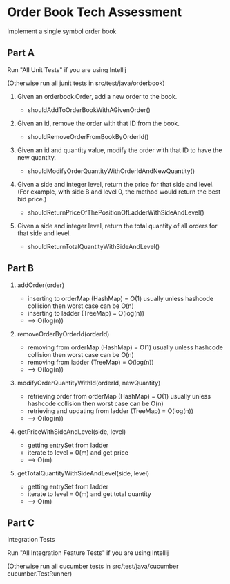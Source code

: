 # Order Book Tech Assessment

Implement a single symbol order book

## Part A 

Run "All Unit Tests" if you are using Intellij 

(Otherwise run all junit tests in src/test/java/orderbook)

1. Given an orderbook.Order, add a new order to the book.
    * shouldAddToOrderBookWithAGivenOrder()

2. Given an id, remove the order with that ID from the book.
    * shouldRemoveOrderFromBookByOrderId()

3. Given an id and quantity value, modify the order with that ID to have the new quantity.
    * shouldModifyOrderQuantityWithOrderIdAndNewQuantity()

4. Given a side and integer level, return the price for that side and level. (For example, with side B and level 0, the method would return
the best bid price.)
    * shouldReturnPriceOfThePositionOfLadderWithSideAndLevel()

5. Given a side and integer level, return the total quantity of all orders for that side and level.
    * shouldReturnTotalQuantityWithSideAndLevel()

## Part B

1. addOrder(order)
    * inserting to orderMap (HashMap) = O(1) usually unless hashcode collision then worst case can be O(n)
    * inserting to ladder (TreeMap) = O(log(n))
    * --> O(log(n))

2. removeOrderByOrderId(orderId)
    * removing from orderMap (HashMap) = O(1) usually unless hashcode collision then worst case can be O(n)
    * removing from ladder (TreeMap) = O(log(n))
    * --> O(log(n))

3. modifyOrderQuantityWithId(orderId, newQuantity)
    * retrieving order from orderMap (HashMap) = O(1) usually unless hashcode collision then worst case can be O(n)
    * retrieving and updating from ladder (TreeMap) = O(log(n))
    * --> O(log(n))

4. getPriceWithSideAndLevel(side, level)
    * getting entrySet from ladder
    * iterate to level = 0(m) and get price
    * --> O(m)

5. getTotalQuantityWithSideAndLevel(side, level)
    * getting entrySet from ladder
    * iterate to level = 0(m) and get total quantity
    * --> O(m)
       
## Part C

Integration Tests

Run "All Integration Feature Tests" if you are using Intellij

(Otherwise run all cucumber tests in src/test/java/cucumber cucumber.TestRunner)
